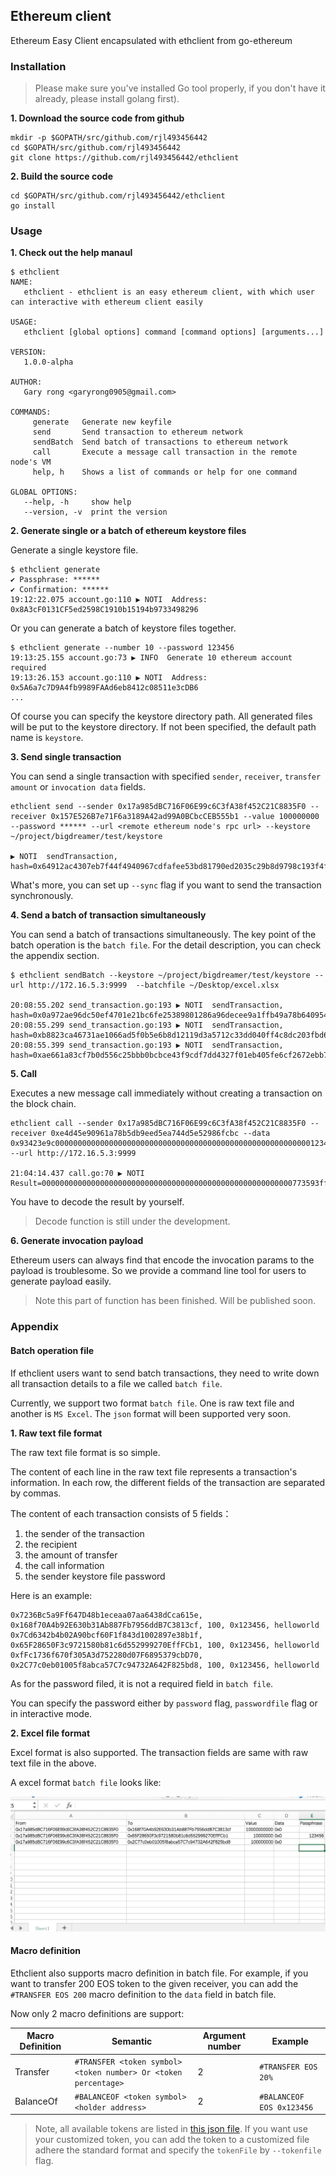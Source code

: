 ## Ethereum client

Ethereum Easy Client encapsulated with ethclient from go-ethereum

### Installation

> Please make sure you've installed Go tool properly, if you don't have it already, please install golang first).

**1. Download the source code from github**

```Shell
mkdir -p $GOPATH/src/github.com/rjl493456442
cd $GOPATH/src/github.com/rjl493456442
git clone https://github.com/rjl493456442/ethclient
```

**2. Build the source code**

```shell 
cd $GOPATH/src/github.com/rjl493456442/ethclient
go install
```

### Usage

**1. Check out the help manaul**

```Shell
$ ethclient
NAME:
   ethclient - ethclient is an easy ethereum client, with which user can interactive with ethereum client easily

USAGE:
   ethclient [global options] command [command options] [arguments...]

VERSION:
   1.0.0-alpha

AUTHOR:
   Gary rong <garyrong0905@gmail.com>

COMMANDS:
     generate   Generate new keyfile
     send       Send transaction to ethereum network
     sendBatch  Send batch of transactions to ethereum network
     call       Execute a message call transaction in the remote node's VM
     help, h    Shows a list of commands or help for one command

GLOBAL OPTIONS:
   --help, -h     show help
   --version, -v  print the version
```

**2. Generate single or a batch of ethereum keystore files**

Generate a single keystore file.

```Shell
$ ethclient generate
✔ Passphrase: ******
✔ Confirmation: ******
19:12:22.075 account.go:110 ▶ NOTI  Address: 0x8A3cF0131CF5ed2598C1910b15194b9733498296
```

Or you can generate a batch of keystore files together.

```Shell
$ ethclient generate --number 10 --password 123456
19:13:25.155 account.go:73 ▶ INFO  Generate 10 ethereum account required
19:13:26.153 account.go:110 ▶ NOTI  Address: 0x5A6a7c7D9A4fb9989FAAd6eb8412c08511e3cDB6
...
```

Of course you can specify the keystore directory path. All generated files will be put to the keystore directory. If not been specified, the default path name is `keystore`.

**3. Send single transaction**

You can send a single transaction with specified `sender`, `receiver`, `transfer amount` or `invocation data` fields.

```Shell
ethclient send --sender 0x17a985dBC716F06E99c6C3fA38f452C21C8835F0 --receiver 0x157E526B7e71F6a3189A42ad99A0BCbcCEB555b1 --value 100000000 --password ****** --url <remote ethereum node's rpc url> --keystore ~/project/bigdreamer/test/keystore

▶ NOTI  sendTransaction, hash=0x64912ac4307eb7f44f4940967cdfafee53bd81790ed2035c29b8d9798c193f4f
```

What's more, you can set up `--sync` flag if you want to send the transaction synchronously.

**4. Send a batch of transaction simultaneously**

You can send a batch of transactions simultaneously. The key point of the batch operation is the `batch file`. For the detail description, you can check the appendix section.

```Shell
$ ethclient sendBatch --keystore ~/project/bigdreamer/test/keystore --url http://172.16.5.3:9999  --batchfile ~/Desktop/excel.xlsx

20:08:55.202 send_transaction.go:193 ▶ NOTI  sendTransaction, hash=0x0a972ae96dc50ef4701e21bc6fe25389801286a96decee9a1ffb49a78b640954
20:08:55.299 send_transaction.go:193 ▶ NOTI  sendTransaction, hash=0xb8823ca46731ae1066ad5f0b5e6b8d12119d3a5712c33dd040ff4c8dc203fbd6
20:08:55.399 send_transaction.go:193 ▶ NOTI  sendTransaction, hash=0xae661a83cf7b0d556c25bbb0bcbce43f9cdf7dd4327f01eb405fe6cf2672ebb7
```

**5. Call**

Executes a new message call immediately without creating a transaction on the block chain.

```Shell
ethclient call --sender 0x17a985dBC716F06E99c6C3fA38f452C21C8835F0 --receiver 0xe4d45e90961a78b5db9eed5ea744d5e52986fcbc --data 0x93423e9c0000000000000000000000000000000000000000000000000000000001234567 --url http://172.16.5.3:9999

21:04:14.437 call.go:70 ▶ NOTI  Result=00000000000000000000000000000000000000000000000000000000773593ff
```

You have to decode the result by yourself.

> Decode function is still under the development.

**6. Generate invocation payload**

Ethereum users can always find that encode the invocation params to the payload is troublesome. So we provide a command line tool for users to generate payload easily.

> Note this part of function has been finished. Will be published soon.

### Appendix

#### Batch operation file

If ethclient users want to send batch transactions, they need to write down all transaction details to a file we called `batch file`. 

Currently, we support two format `batch file`. One is raw text file and another is `MS Excel`. The `json` format will been supported very soon.

**1. Raw text file format**

The raw text file format is so simple. 

The content of each line in the raw text file represents a transaction's information. In each row, the different fields of the transaction are separated by commas.

The content of each transaction consists of 5 fields：

1. the sender of the transaction
2. the recipient
3. the amount of transfer
4. the call information 
5. the sender keystore file password

Here is an example:

```
0x7236Bc5a9Ff647D48b1eceaa07aa6438dCca615e, 0x168f70A4b92E630b31Ab887Fb7956ddB7C3813cf, 100, 0x123456, helloworld
0x7Cd6342b4b02A90bcf60F1f843d1002897e38b1f, 0x65F28650F3c9721580b81c6d552999270EffFCb1, 100, 0x123456, helloworld
0xfFc1736f670f305A3d752280d07F6895379cbD70, 0x2C77c0eb01005f8abca57C7c94732A642F825bd8, 100, 0x123456, helloworld
```

As for the password filed, it is not a required field in `batch file`. 

You can specify the password either by `password` flag, `passwordfile` flag or in interactive mode.

**2. Excel file format**

Excel format is also supported. The transaction fields are same with raw text file in the above.

A excel format `batch file` looks like:

![](./images/excel_format.jpeg)

#### Macro definition

Ethclient also supports macro definition in batch file. For example, if you want to transfer 200 EOS token to the given receiver, you can add the `#TRANSFER EOS 200` macro definition to the `data` field in batch file.

Now only 2 macro definitions are support:

| Macro Definition | Semantic                                 | Argument number | Example                       |
| ---------------- | ---------------------------------------- | --------------- | ----------------------------- |
| Transfer         | ```#TRANSFER <token symbol> <token number> Or <token percentage>``` | 2               | ```#TRANSFER EOS 20%```       |
| BalanceOf        | ```#BALANCEOF <token symbol> <holder address>``` | 2               | ```#BALANCEOF EOS 0x123456``` |

> Note, all available tokens are listed in [this json file](https://raw.githubusercontent.com/kvhnuke/etherwallet/mercury/app/scripts/tokens/ethTokens.jso). If you want use your customized token, you can add the token to a customized file adhere the standard format and  specify the `tokenFile` by `--tokenfile` flag.

